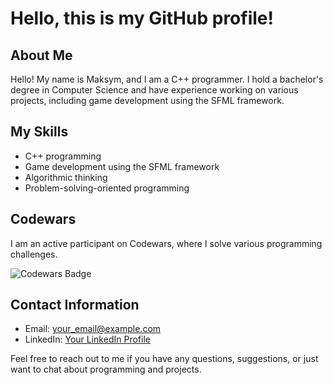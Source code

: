 # Hello, this is my GitHub profile!


## About Me

Hello! My name is Maksym, and I am a C++ programmer. I hold a bachelor's degree in Computer Science and have experience working on various projects, including game development using the SFML framework.

## My Skills

- C++ programming
- Game development using the SFML framework
- Algorithmic thinking
- Problem-solving-oriented programming

## Codewars

I am an active participant on Codewars, where I solve various programming challenges. 

![Codewars Badge](https://www.codewars.com/users/Zadoya/badges/large)

## Contact Information

- Email: [your_email@example.com](mailto:your_email@example.com)
- LinkedIn: [Your LinkedIn Profile](https://www.linkedin.com/in/your_profile)

Feel free to reach out to me if you have any questions, suggestions, or just want to chat about programming and projects.
